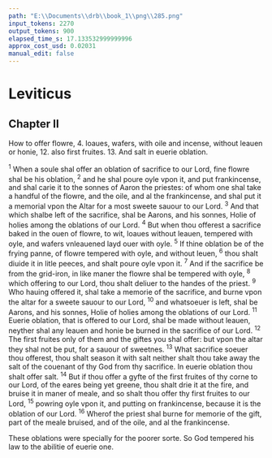 ```yaml
---
path: "E:\\Documents\\drb\\book_1\\png\\285.png"
input_tokens: 2270
output_tokens: 900
elapsed_time_s: 17.133532999999996
approx_cost_usd: 0.02031
manual_edit: false
---
```

# Leviticus

## Chapter II

How to offer flowre, 4. loaues, wafers, with oile and incense, without leauen or honie, 12. also first fruites. 13. And salt in euerie oblation.

<sup>1</sup> When a soule shal offer an oblation of sacrifice to our Lord, fine flowre shal be his oblation, <sup>2</sup> and he shal poure oyle vpon it, and put frankincense, and shal carie it to the sonnes of Aaron the priestes: of whom one shal take a handful of the flowre, and the oile, and al the frankincense, and shal put it a memorial vpon the Altar for a most sweete sauour to our Lord. <sup>3</sup> And that which shalbe left of the sacrifice, shal be Aarons, and his sonnes, Holie of holies among the oblations of our Lord. <sup>4</sup> But when thou offerest a sacrifice baked in the ouen of flowre, to wit, loaues without leauen, tempered with oyle, and wafers vnleauened layd ouer with oyle. <sup>5</sup> If thine oblation be of the frying panne, of flowre tempered with oyle, and without leuen, <sup>6</sup> thou shalt diuide it in litle peeces, and shalt poure oyle vpon it. <sup>7</sup> And if the sacrifice be from the grid-iron, in like maner the flowre shal be tempered with oyle, <sup>8</sup> which offering to our Lord, thou shalt deliuer to the handes of the priest. <sup>9</sup> Who hauing offered it, shal take a memorie of the sacrifice, and burne vpon the altar for a sweete sauour to our Lord, <sup>10</sup> and whatsoeuer is left, shal be Aarons, and his sonnes, Holie of holies among the oblations of our Lord. <sup>11</sup> Euerie oblation, that is offered to our Lord, shal be made without leauen, neyther shal any leauen and honie be burned in the sacrifice of our Lord. <sup>12</sup> The first fruites only of them and the giftes you shal offer: but vpon the altar they shal not be put, for a sauour of sweetnes. <sup>13</sup> What sacrifice soeuer thou offerest, thou shalt season it with salt neither shalt thou take away the salt of the couenant of thy God from thy sacrifice. In euerie oblation thou shalt offer salt. <sup>14</sup> But if thou offer a gyfte of the first fruites of thy corne to our Lord, of the eares being yet greene, thou shalt drie it at the fire, and bruise it in maner of meale, and so shalt thou offer thy first fruites to our Lord, <sup>15</sup> powring oyle vpon it, and putting on frankincense, because it is the oblation of our Lord. <sup>16</sup> Wherof the priest shal burne for memorie of the gift, part of the meale bruised, and of the oile, and al the frankincense.

<aside>These oblations were specially for the poorer sorte. So God tempered his law to the abilitie of euerie one.</aside>

[^1]: As literally no leauen, not honey might be offered in sacrifice: so al sinne and carnal delectation must be excluded in christian life.

[^2]: That salt signifieth discretion, appeareth by S. Paul exhorting to season our talke with salt Col. 4. v. 6.